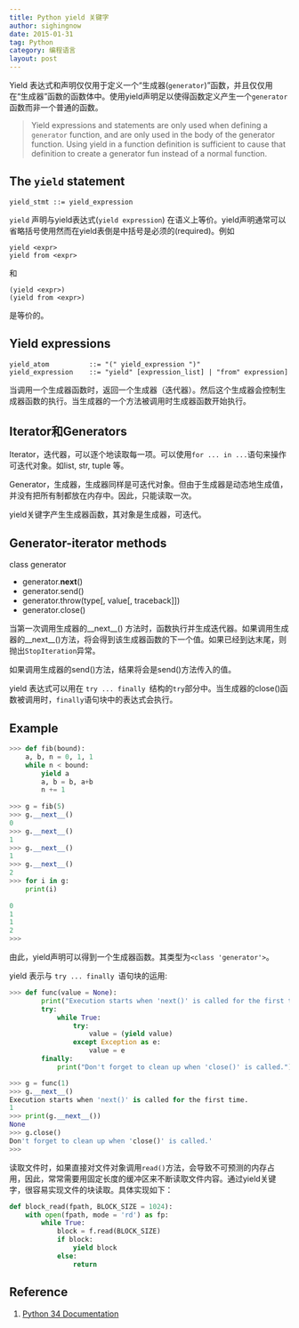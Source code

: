 ```yaml
---
title: Python yield 关键字
author: sighingnow
date: 2015-01-31
tag: Python
category: 编程语言
layout: post
---
```


Yield 表达式和声明仅仅用于定义一个“生成器(`generator`)”函数，并且仅仅用在“生成器”函数的函数体中。使用yield声明足以使得函数定义产生一个`generator`函数而非一个普通的函数。

> Yield expressions and statements are only used when defining a `generator` function, and are only used in the body of the generator function. Using yield in a function definition is sufficient to cause that definition to create a generator fun instead of a normal function.

The `yield` statement
---------------------

    yield_stmt ::= yield_expression

`yield` 声明与yield表达式(`yield expression`) 在语义上等价。yield声明通常可以省略括号使用然而在yield表倒是中括号是必须的(required)。例如

<!--more-->

    yield <expr>
    yield from <expr>

和

    (yield <expr>)
    (yield from <expr>)

是等价的。

Yield expressions
-----------------

    yield_atom          ::= "(" yield_expression ")"
    yield_expression    ::= "yield" [expression_list] | "from" expression]

当调用一个生成器函数时，返回一个生成器（迭代器）。然后这个生成器会控制生成器函数的执行。当生成器的一个方法被调用时生成器函数开始执行。

Iterator和Generators
--------------------

Iterator，迭代器，可以逐个地读取每一项。可以使用`for ... in ...`语句来操作可迭代对象。如list, str, tuple 等。

Generator，生成器，生成器同样是可迭代对象。但由于生成器是动态地生成值，并没有把所有制都放在内存中。因此，只能读取一次。

yield关键字产生生成器函数，其对象是生成器，可迭代。

Generator-iterator methods
--------------------------

class generator

+ generator.__next__()
+ generator.send()
+ generator.throw(type[, value[, traceback]])
+ generator.close()

当第一次调用生成器的__next__() 方法时，函数执行并生成迭代器。如果调用生成器的__next__()方法，将会得到该生成器函数的下一个值。如果已经到达末尾，则抛出`StopIteration`异常。

如果调用生成器的send()方法，结果将会是send()方法传入的值。

yield 表达式可以用在 `try ... finally `结构的`try`部分中。当生成器的close()函数被调用时，`finally`语句块中的表达式会执行。

Example
-------

~~~python
>>> def fib(bound):
	a, b, n = 0, 1, 1
	while n < bound:
	    yield a
	    a, b = b, a+b
	    n += 1
	    
>>> g = fib(5)
>>> g.__next__()
0
>>> g.__next__()
1
>>> g.__next__()
1
>>> g.__next__()
2
>>> for i in g:
	print(i)
	
0
1
1
2
>>> 
~~~

由此，yield声明可以得到一个生成器函数。其类型为`<class 'generator'>`。

yield 表示与 `try ... finally `语句块的运用:

~~~python
>>> def func(value = None):
        print("Execution starts when 'next()' is called for the first time.")
        try:
            while True:
                try:
                    value = (yield value)
                except Exception as e:
                    value = e
        finally:
            print("Don't forget to clean up when 'close()' is called.")

>>> g = func(1)
>>> g.__next__()
Execution starts when 'next()' is called for the first time.
1
>>> print(g.__next__())
None
>>> g.close()
Don't forget to clean up when 'close()' is called.'
>>> 
~~~

读取文件时，如果直接对文件对象调用`read()`方法，会导致不可预测的内存占用，因此，常常需要用固定长度的缓冲区来不断读取文件内容。通过yield关键字，很容易实现文件的块读取。具体实现如下：

~~~python
def block_read(fpath, BLOCK_SIZE = 1024):
    with open(fpath, mode = 'rd') as fp:
        while True:
            block = f.read(BLOCK_SIZE)
            if block:
                yield block
            else:
                return
~~~

Reference
---------

1. [Python 34 Documentation](https://docs.python.org/3/)


